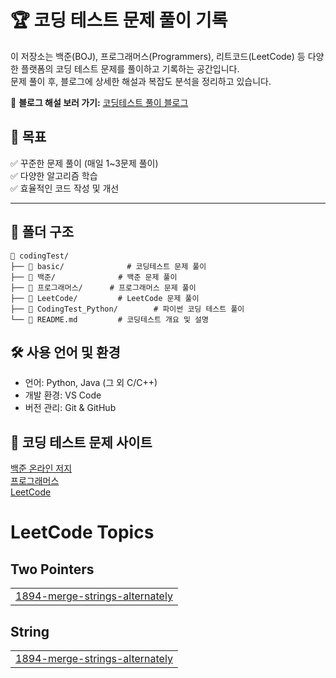 # 🏆 코딩 테스트 문제 풀이 기록

이 저장소는 백준(BOJ), 프로그래머스(Programmers), 리트코드(LeetCode) 등 다양한 플랫폼의 코딩 테스트 문제를 풀이하고 기록하는 공간입니다.  
문제 풀이 후, 블로그에 상세한 해설과 복잡도 분석을 정리하고 있습니다.

📌 **블로그 해설 보러 가기:** [코딩테스트 풀이 블로그](https://deve1opment-story.tistory.com/category/Study/%EC%BD%94%EB%94%A9%20%ED%85%8C%EC%8A%A4%ED%8A%B8)

## 📌 목표
✅ 꾸준한 문제 풀이 (매일 1~3문제 풀이) <br>
✅ 다양한 알고리즘 학습<br>
✅ 효율적인 코드 작성 및 개선<br>

---

## 📂 폴더 구조

```plaintext
📂 codingTest/
├── 📂 basic/              # 코딩테스트 문제 풀이
├── 📂 백준/              # 백준 문제 풀이
├── 📂 프로그래머스/      # 프로그래머스 문제 풀이
├── 📂 LeetCode/         # LeetCode 문제 풀이
├── 📂 CodingTest_Python/        # 파이썬 코딩 테스트 풀이
└── 📜 README.md         # 코딩테스트 개요 및 설명
```

## 🛠 사용 언어 및 환경
- 언어: Python, Java (그 외 C/C++)
- 개발 환경: VS Code
- 버전 관리: Git & GitHub

## 📌 코딩 테스트 문제 사이트
[백준 온라인 저지](https://www.acmicpc.net/) <br>
[프로그래머스](https://programmers.co.kr/) <br>
[LeetCode](https://leetcode.com/) <br>

<!---LeetCode Topics Start-->
# LeetCode Topics
## Two Pointers
|  |
| ------- |
| [1894-merge-strings-alternately](https://github.com/rorrxr/codingTest/tree/master/1894-merge-strings-alternately) |
## String
|  |
| ------- |
| [1894-merge-strings-alternately](https://github.com/rorrxr/codingTest/tree/master/1894-merge-strings-alternately) |
<!---LeetCode Topics End-->